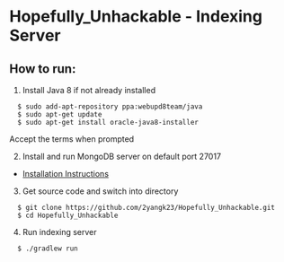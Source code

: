 # Hopefully_Unhackable - Indexing Server

## How to run:
1. Install Java 8 if not already installed
  ```
    $ sudo add-apt-repository ppa:webupd8team/java
    $ sudo apt-get update
    $ sudo apt-get install oracle-java8-installer
  ```
  Accept the terms when prompted

2. Install and run MongoDB server on default port 27017
  * [Installation Instructions](https://docs.mongodb.org/manual/installation/)

3. Get source code and switch into directory
  ```
    $ git clone https://github.com/2yangk23/Hopefully_Unhackable.git
    $ cd Hopefully_Unhackable
  ```

4. Run indexing server
  ```
    $ ./gradlew run
  ```
